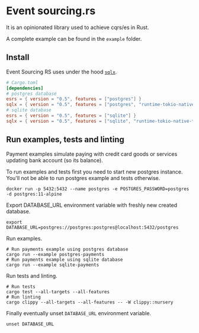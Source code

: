# Event sourcing.rs

It is an opinionated library used to achieve cqrs/es in Rust.

A complete example can be found in the `example` folder.

## Install

Event Sourcing RS uses under the hood [`sqlx`].

[`sqlx`]: https://github.com/launchbadge/sqlx

```toml
# Cargo.toml
[dependencies]
# postgres database
esrs = { version = "0.5", features = ["postgres"] }
sqlx = { version = "0.5", features = ["postgres", "runtime-tokio-native-tls", "uuid", "json", "chrono"] }
# sqlite database
esrs = { version = "0.5", features = ["sqlite"] }
sqlx = { version = "0.5", features = ["sqlite", "runtime-tokio-native-tls", "uuid", "json", "chrono"] }
```

## Run examples, tests and linting

Payment examples simulate paying with credit card goods or services updating bank account (so its balance).

To run examples and tests first you need to start new postgres instance. You'll not be able to run postgres example and
tests otherwise.

```shell
docker run -p 5432:5432 --name postgres -e POSTGRES_PASSWORD=postgres -d postgres:11-alpine
```

Export DATABASE_URL environment variable with freshly new created database.

```shell
export DATABASE_URL=postgres://postgres:postgres@localhost:5432/postgres
```

Run examples.

```shell
# Run payments example using postgres database
cargo run --example postgres-payments
# Run payments example using sqlite database
cargo run --example sqlite-payments
```

Run tests and linting.

```shell
# Run tests
cargo test --all-targets --all-features
# Run linting
cargo clippy --all-targets --all-features -- -W clippy::nursery
```

Finally eventually unset `DATABASE_URL` environment variable.

```shell
unset DATABASE_URL
```
